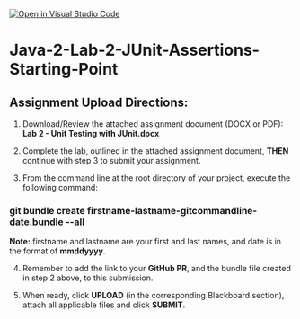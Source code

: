 [![Open in Visual Studio Code](https://classroom.github.com/assets/open-in-vscode-c66648af7eb3fe8bc4f294546bfd86ef473780cde1dea487d3c4ff354943c9ae.svg)](https://classroom.github.com/online_ide?assignment_repo_id=10524602&assignment_repo_type=AssignmentRepo)
# Java-2-Lab-2-JUnit-Assertions-Starting-Point

## Assignment Upload Directions:
1. Download/Review the attached assignment document (DOCX or PDF):   **Lab 2 - Unit Testing with JUnit.docx**

2. Complete the lab, outlined in the attached assignment document, **THEN** continue with step 3 to submit your assignment.

3. From the command line at the root directory of your project,  execute the following command:
  ### git bundle create firstname-lastname-gitcommandline-date.bundle --all
  
  **Note:** firstname and lastname are your first and last names, and date is in the format of **mmddyyyy**.
  
4. Remember to add the link to your **GitHub PR**, and the bundle file created in step 2 above, to this submission.

5. When ready, click **UPLOAD** (in the corresponding Blackboard section), attach all applicable files and click **SUBMIT**.
